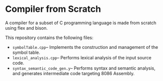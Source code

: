 # Compiler from Scratch

A compiler for a subset of C programming language is made from scratch using flex and bison.

This repository contains the following files:

- `symbolTable.cpp`– Implements the construction and management of the symbol table.
- `lexical_analysis.cpp`– Performs lexical analysis of the input source code.
- `syntax_semantic_code_gen.y`– Performs syntax and semantic analysis, and generates intermediate code targeting 8086 Assembly.
